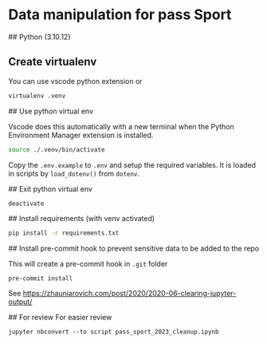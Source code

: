 # Data manipulation for pass Sport

## Python (3.10.12)

## Create virtualenv

You can use vscode python extension or

```bash
virtualenv .venv
```

## Use python virtual env

Vscode does this automatically with a new terminal
when the Python Environment Manager extension is installed.
```bash
source ./.venv/bin/activate
```

Copy the `.env.example` to `.env` and setup the required variables.
It is loaded in scripts by `load_dotenv()` from `dotenv`.


## Exit python virtual env

```bash
deactivate
```

## Install requirements (with venv activated)
```bash
pip install -r requirements.txt
```


## Install pre-commit hook to prevent sensitive data to be added to the repo

This will create a pre-commit hook in `.git` folder
```
pre-commit install
```
See https://zhauniarovich.com/post/2020/2020-06-clearing-jupyter-output/


## For review
For easier review
```
jupyter nbconvert --to script pass_sport_2023_cleanup.ipynb
```
